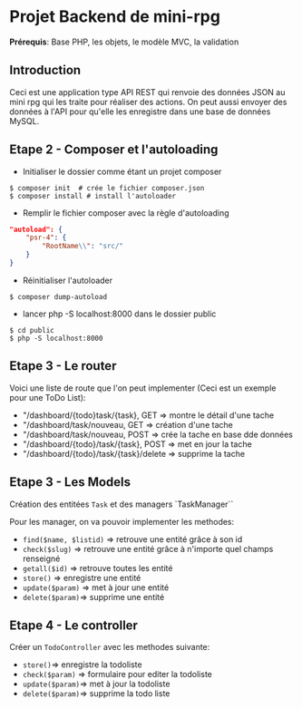 # Projet Backend de mini-rpg

**Prérequis**: Base PHP, les objets, le modèle MVC, la validation

## Introduction

Ceci est une application type API REST qui renvoie des données JSON au mini rpg qui les traite pour réaliser des actions.
On peut aussi envoyer des données à l'API pour qu'elle les enregistre dans une base de données MySQL.

## Etape 2 - Composer et l'autoloading

- Initialiser le dossier comme étant un projet composer

```shell
$ composer init  # crée le fichier composer.json
$ composer install # install l'autoloader
```

- Remplir le fichier composer avec la règle d'autoloading

```json
"autoload": {
    "psr-4": {
        "RootName\\": "src/"
    }
}
```

- Réinitialiser l'autoloader

```shell
$ composer dump-autoload
```

- lancer php -S localhost:8000 dans le dossier public

```shell
$ cd public
$ php -S localhost:8000
```

## Etape 3 - Le router

Voici une liste de route que l'on peut implementer (Ceci est un exemple pour une ToDo List):

- "/dashboard/{todo}task/{task}, GET => montre le détail d'une tache
- "/dashboard/task/nouveau, GET => création d'une tache
- "/dashboard/task/nouveau, POST => crée la tache en base dde données
- "/dashboard/{todo}/task/{task}, POST => met en jour la tache
- "/dashboard/{todo}/task/{task}/delete => supprime la tache

## Etape 3 - Les Models

Création des entitées  `Task` et des managers  `TaskManager``

Pour les manager, on va pouvoir implementer les methodes:

- `find($name, $listid)` => retrouve une entité grâce à son id
- `check($slug)` => retrouve une entité grâce à n'importe quel champs renseigné
- `getall($id)` => retrouve toutes les entité
- `store()` => enregistre une entité
- `update($param)` => met à jour une entité
- `delete($param)`=> supprime une entité

## Etape 4 - Le controller

Créer un `TodoController` avec les methodes suivante:


- `store()`=> enregistre la todoliste
- `check($param)` => formulaire pour editer la todoliste
- `update($param)`=> met à jour la todoliste
- `delete($param)`=> supprime la todo liste